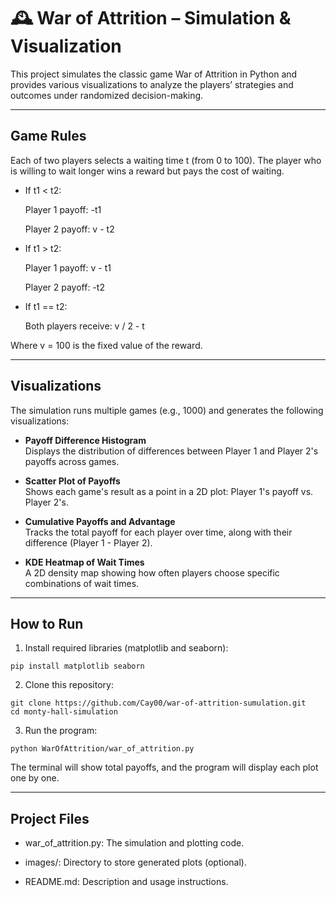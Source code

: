 # 🕰️ War of Attrition – Simulation & Visualization
This project simulates the classic game War of Attrition in Python and provides various visualizations to analyze the players’ strategies and outcomes under randomized decision-making.

--- 

## Game Rules
Each of two players selects a waiting time t (from 0 to 100). The player who is willing to wait longer wins a reward but pays the cost of waiting.

- If t1 < t2:
  
  Player 1 payoff: -t1
  
  Player 2 payoff: v - t2

- If t1 > t2:
  
  Player 1 payoff: v - t1
  
  Player 2 payoff: -t2

- If t1 == t2:
  
  Both players receive: v / 2 - t


Where v = 100 is the fixed value of the reward.

---

## Visualizations

The simulation runs multiple games (e.g., 1000) and generates the following visualizations:

- **Payoff Difference Histogram**  
  Displays the distribution of differences between Player 1 and Player 2's payoffs across games.

- **Scatter Plot of Payoffs**  
  Shows each game's result as a point in a 2D plot: Player 1's payoff vs. Player 2's.

- **Cumulative Payoffs and Advantage**  
  Tracks the total payoff for each player over time, along with their difference (Player 1 - Player 2).

- **KDE Heatmap of Wait Times**  
  A 2D density map showing how often players choose specific combinations of wait times.


---

## How to Run

1. Install required libraries (matplotlib and seaborn):

  ```
  pip install matplotlib seaborn
  ```

2. Clone this repository:

  ```
  git clone https://github.com/Cay00/war-of-attrition-sumulation.git
  cd monty-hall-simulation
  ```

3. Run the program:
 
  ```
  python WarOfAttrition/war_of_attrition.py
  ```

The terminal will show total payoffs, and the program will display each plot one by one.

---

## Project Files

- war_of_attrition.py: The simulation and plotting code.

- images/: Directory to store generated plots (optional).

- README.md: Description and usage instructions.
